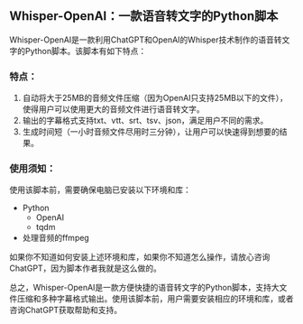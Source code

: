 ## Whisper-OpenAI：一款语音转文字的Python脚本

Whisper-OpenAI是一款利用ChatGPT和OpenAI的Whisper技术制作的语音转文字的Python脚本。该脚本有如下特点：

### 特点：
1. 自动将大于25MB的音频文件压缩（因为OpenAI只支持25MB以下的文件），使得用户可以使用更大的音频文件进行语音转文字。
2. 输出的字幕格式支持txt、vtt、srt、tsv、json，满足用户不同的需求。
3. 生成时间短（一小时音频文件尽用时三分钟），让用户可以快速得到想要的结果。

### 使用须知：
使用该脚本前，需要确保电脑已安装以下环境和库：
- Python
    - OpenAI
    - tqdm
- 处理音频的ffmpeg

如果你不知道如何安装上述环境和库，如果你不知道怎么操作，请放心咨询ChatGPT，因为脚本作者我就是这么做的。

总之，Whisper-OpenAI是一款方便快捷的语音转文字的Python脚本，支持大文件压缩和多种字幕格式输出。使用该脚本前，用户需要安装相应的环境和库，或者咨询ChatGPT获取帮助和支持。
